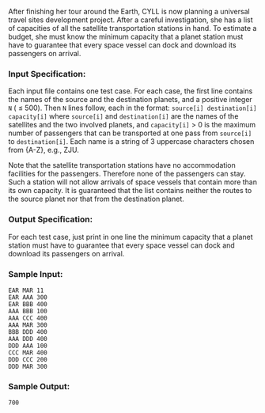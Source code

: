 <!-- Title
Universal Travel Sites (35)
-->
After finishing her tour around the Earth, CYLL is now planning a universal
travel sites development project. After a careful investigation, she has a
list of capacities of all the satellite transportation stations in hand. To
estimate a budget, she must know the minimum capacity that a planet station
must have to guarantee that every space vessel can dock and download its
passengers on arrival.

### Input Specification:

Each input file contains one test case. For each case, the first line contains
the names of the source and the destination planets, and a positive integer
`N` ( $\le$ 500). Then `N` lines follow, each in the format: `source[i]
destination[i] capacity[i]` where `source[i]` and `destination[i]` are the
names of the satellites and the two involved planets, and `capacity[i]` $>$ 0
is the maximum number of passengers that can be transported at one pass from
`source[i]` to `destination[i]`. Each name is a string of 3 uppercase
characters chosen from {A-Z}, e.g., ZJU.

Note that the satellite transportation stations have no accommodation
facilities for the passengers. Therefore none of the passengers can stay. Such
a station will not allow arrivals of space vessels that contain more than its
own capacity. It is guaranteed that the list contains neither the routes to
the source planet nor that from the destination planet.

### Output Specification:

For each test case, just print in one line the minimum capacity that a planet
station must have to guarantee that every space vessel can dock and download
its passengers on arrival.

### Sample Input:

```
EAR MAR 11
EAR AAA 300
EAR BBB 400
AAA BBB 100
AAA CCC 400
AAA MAR 300
BBB DDD 400
AAA DDD 400
DDD AAA 100
CCC MAR 400
DDD CCC 200
DDD MAR 300
```

### Sample Output:

```
700
```
